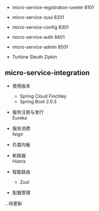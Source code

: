 * micro-service-registration-center 8101
* micro-service-zuul 8201
* micro-service-config 8301
* micro-service-auth 8401
* micro-service-admin 8501

* Turbine Sleuth Zipkin


## micro-service-integration
* 使用版本  
    + Spring Cloud Finchley
    + Spring Boot 2.0.3
    
* 服务注册与发行  
Eureka

* 服务消费  
feign

* 负载均衡

* 断路器  
Histrix

* 智能路由
    * Zuul  
 
* 配置管理

...待更新